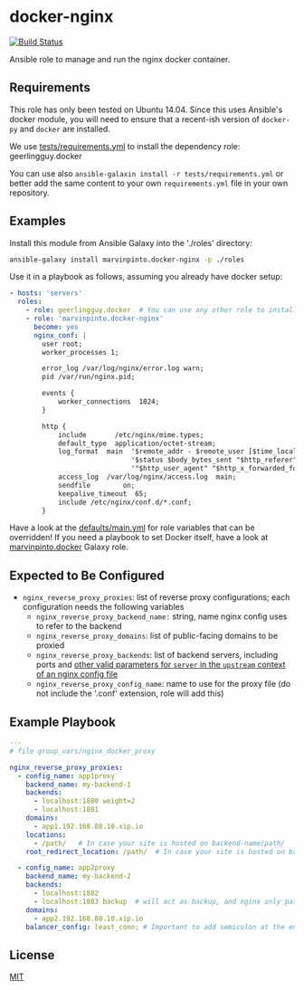 docker-nginx
============

[![Build Status](https://travis-ci.org/marvinpinto/ansible-role-docker-nginx.svg?branch=master)](https://travis-ci.org/marvinpinto/ansible-role-docker-nginx)

Ansible role to manage and run the nginx docker container.

Requirements
------------

This role has only been tested on Ubuntu 14.04. Since this uses Ansible's
docker module, you will need to ensure that a recent-ish version of `docker-py`
and `docker` are installed.

We use [tests/requirements.yml](tests/requirements.yml) to install the dependency role: geerlingguy.docker

You can use also `ansible-galaxin install -r tests/requirements.yml` or better add the same content to your own `requirements.yml` file in your own repository.

Examples
--------

Install this module from Ansible Galaxy into the './roles' directory:

```bash
ansible-galaxy install marvinpinto.docker-nginx -p ./roles
```

Use it in a playbook as follows, assuming you already have docker setup:

```yaml
- hosts: 'servers'
  roles:
    - role: geerlingguy.docker  # You can use any other role to install docker, but docker is a requirement (see obove)
    - role: 'marvinpinto.docker-nginx'
      become: yes
      nginx_conf: |
        user root;
        worker_processes 1;

        error_log /var/log/nginx/error.log warn;
        pid /var/run/nginx.pid;

        events {
            worker_connections  1024;
        }

        http {
            include       /etc/nginx/mime.types;
            default_type  application/octet-stream;
            log_format  main  '$remote_addr - $remote_user [$time_local] "$request" '
                              '$status $body_bytes_sent "$http_referer" '
                              '"$http_user_agent" "$http_x_forwarded_for"';
            access_log  /var/log/nginx/access.log  main;
            sendfile        on;
            keepalive_timeout  65;
            include /etc/nginx/conf.d/*.conf;
        }
```

Have a look at the [defaults/main.yml](defaults/main.yml) for role variables
that can be overridden! If you need a playbook to set Docker itself, have a
look at
[marvinpinto.docker](https://github.com/marvinpinto/ansible-role-docker) Galaxy
role.

Expected to Be Configured
-------------------------

* `nginx_reverse_proxy_proxies`:  list of reverse proxy configurations; each configuration needs the following variables
  * `nginx_reverse_proxy_backend_name:` string, name nginx config uses to refer to the backend
  * `nginx_reverse_proxy_domains`: list of public-facing domains to be proxied
  * `nginx_reverse_proxy_backends`: list of backend servers, including ports and [other valid parameters for `server` in the `upstream` context of an nginx config file](http://nginx.org/en/docs/http/ngx_http_upstream_module.html#server)
  * `nginx_reverse_proxy_config_name`: name to use for the proxy file (do not include the '.conf' extension, role will add this)

Example Playbook
----------------

```yaml
---
# file group_vars/nginx_docker_proxy

nginx_reverse_proxy_proxies:
  - config_name: app1proxy
    backend_name: my-backend-1
    backends:
      - localhost:1880 weight=2
      - localhost:1881
    domains:
      - app1.192.168.88.10.xip.io
    locations:
      - /path/   # In case your site is hosted on backend-name/path/
    root_redirect_location: /path/  # In case your site is hosted on backend-name/path/ and need to redirect to this site by default

  - config_name: app2proxy
    backend_name: my-backend-2
    backends:
      - localhost:1882
      - localhost:1883 backup  # will act as backup, and nginx only passes traffic when primary is unavailable.
    domains:
      - app2.192.168.88.10.xip.io
    balancer_config: least_conn; # Important to add semicolon at the end ; if not the config will break

```

License
-------

[MIT](LICENSE.txt)
